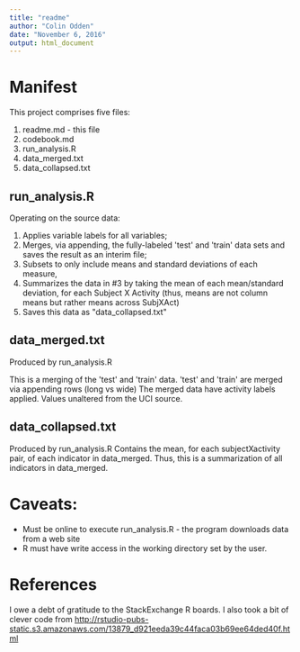 ```yaml
---
title: "readme"
author: "Colin Odden"
date: "November 6, 2016"
output: html_document
---
```


# Manifest
This project comprises five files:

1. readme.md - this file
2. codebook.md
3. run_analysis.R
4. data_merged.txt
5. data_collapsed.txt

## run_analysis.R
Operating on the source data:

1. Applies variable labels for all variables;
2. Merges, via appending, the fully-labeled 'test' and 'train' data sets and saves the result as an interim file;
3. Subsets to only include means and standard deviations of each measure,
4. Summarizes the data in #3 by taking the mean of each mean/standard deviation, for each Subject X Activity (thus, means are not column means but rather means across SubjXAct)
5. Saves this data as "data_collapsed.txt"

## data_merged.txt
Produced by run_analysis.R

This is a merging of the 'test' and 'train' data.
'test' and 'train' are merged via appending rows (long vs wide)
The merged data have activity labels applied.
Values unaltered from the UCI source.

## data_collapsed.txt
Produced by run_analysis.R
Contains the mean, for each subjectXactivity pair, of each indicator in data_merged.
Thus, this is a summarization of all indicators in data_merged.

# Caveats:
* Must be online to execute run_analysis.R - the program downloads data from a web site
* R must have write access in the working directory set by the user.

# References
I owe a debt of gratitude to the StackExchange R boards. I also took a bit of clever code from http://rstudio-pubs-static.s3.amazonaws.com/13879_d921eeda39c44faca03b69ee64ded40f.html
